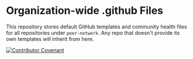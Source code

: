 # Organization-wide .github Files

This repository stores default GitHub templates and community health files 
for all repositories under `peer-network`. Any repo that doesn't provide its own 
templates will inherit from here.

[![Contributor Covenant](https://img.shields.io/badge/Contributor%20Covenant-2.1-4baaaa.svg)](code_of_conduct.md) 